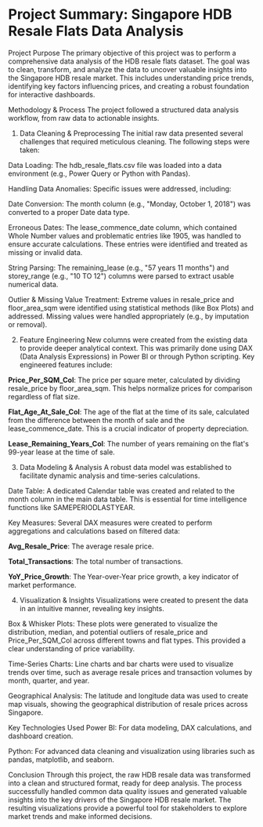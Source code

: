 # Project Summary: Singapore HDB Resale Flats Data Analysis
Project Purpose
The primary objective of this project was to perform a comprehensive data analysis of the HDB resale flats dataset. The goal was to clean, transform, and analyze the data to uncover valuable insights into the Singapore HDB resale market. This includes understanding price trends, identifying key factors influencing prices, and creating a robust foundation for interactive dashboards.

Methodology & Process
The project followed a structured data analysis workflow, from raw data to actionable insights.

1. Data Cleaning & Preprocessing
The initial raw data presented several challenges that required meticulous cleaning. The following steps were taken:

Data Loading: The hdb_resale_flats.csv file was loaded into a data environment (e.g., Power Query or Python with Pandas).

Handling Data Anomalies: Specific issues were addressed, including:

Date Conversion: The month column (e.g., "Monday, October 1, 2018") was converted to a proper Date data type.

Erroneous Dates: The lease_commence_date column, which contained Whole Number values and problematic entries like 1905, was handled to ensure accurate calculations. These entries were identified and treated as missing or invalid data.

String Parsing: The remaining_lease (e.g., "57 years 11 months") and storey_range (e.g., "10 TO 12") columns were parsed to extract usable numerical data.

Outlier & Missing Value Treatment: Extreme values in resale_price and floor_area_sqm were identified using statistical methods (like Box Plots) and addressed. Missing values were handled appropriately (e.g., by imputation or removal).

2. Feature Engineering
New columns were created from the existing data to provide deeper analytical context. This was primarily done using DAX (Data Analysis Expressions) in Power BI or through Python scripting. Key engineered features include:

**Price_Per_SQM_Col**: The price per square meter, calculated by dividing resale_price by floor_area_sqm. This helps normalize prices for comparison regardless of flat size.

**Flat_Age_At_Sale_Col**: The age of the flat at the time of its sale, calculated from the difference between the month of sale and the lease_commence_date. This is a crucial indicator of property depreciation.

**Lease_Remaining_Years_Col**: The number of years remaining on the flat's 99-year lease at the time of sale.

3. Data Modeling & Analysis
A robust data model was established to facilitate dynamic analysis and time-series calculations.

Date Table: A dedicated Calendar table was created and related to the month column in the main data table. This is essential for time intelligence functions like SAMEPERIODLASTYEAR.

Key Measures: Several DAX measures were created to perform aggregations and calculations based on filtered data:

**Avg_Resale_Price**: The average resale price.

**Total_Transactions**: The total number of transactions.

**YoY_Price_Growth**: The Year-over-Year price growth, a key indicator of market performance.

4. Visualization & Insights
Visualizations were created to present the data in an intuitive manner, revealing key insights.

Box & Whisker Plots: These plots were generated to visualize the distribution, median, and potential outliers of resale_price and Price_Per_SQM_Col across different towns and flat types. This provided a clear understanding of price variability.

Time-Series Charts: Line charts and bar charts were used to visualize trends over time, such as average resale prices and transaction volumes by month, quarter, and year.

Geographical Analysis: The latitude and longitude data was used to create map visuals, showing the geographical distribution of resale prices across Singapore.

Key Technologies Used
Power BI: For data modeling, DAX calculations, and dashboard creation.

Python: For advanced data cleaning and visualization using libraries such as pandas, matplotlib, and seaborn.

Conclusion
Through this project, the raw HDB resale data was transformed into a clean and structured format, ready for deep analysis. The process successfully handled common data quality issues and generated valuable insights into the key drivers of the Singapore HDB resale market. The resulting visualizations provide a powerful tool for stakeholders to explore market trends and make informed decisions.
